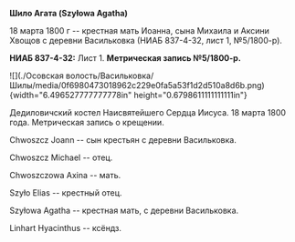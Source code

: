 **Шило Агата (Szyłowa Agatha)**

18 марта 1800 г -- крестная мать Иоанна, сына Михаила и Аксини Хвощов с
деревни Васильковка (НИАБ 837-4-32, лист 1, №5/1800-р).

**НИАБ 837-4-32:** Лист 1. **Метрическая запись №5/1800-р.**

![](./Осовская волость/Васильковка/Шилы/media/0f6980473018962c229e0fa5a53f1d2d510a8d6b.png){width="6.496527777777778in"
height="0.6798611111111111in"}

Дедиловичский костел Наисвятейшего Сердца Иисуса. 18 марта 1800 года.
Метрическая запись о крещении.

Chwoszcz Joann -- сын крестьян с деревни Васильковка.

Chwoszcz Michael -- отец.

Chwoszczowa Axina -- мать.

Szyło Elias -- крестный отец.

Szyłowa Agatha -- крестная мать, с деревни Васильковка.

Linhart Hyacinthus -- ксёндз.
